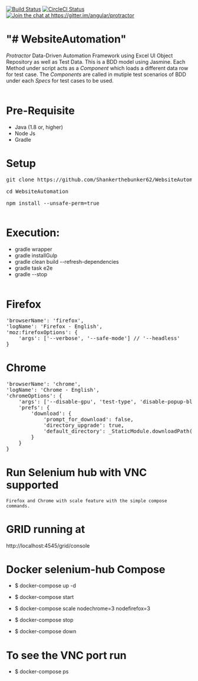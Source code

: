 <p><a href="https://travis-ci.org/angular/protractor" rel="nofollow"><img src="https://travis-ci.org/angular/protractor.svg?branch=master" alt="Build Status"></a> <a href="https://circleci.com/gh/angular/protractor" rel="nofollow"><img src="https://circleci.com/gh/angular/protractor.svg?style=shield" alt="CircleCI Status"></a> <a href="https://gitter.im/angular/protractor" rel="nofollow"><img src="https://badges.gitter.im/angular/protractor.svg" alt="Join the chat at https://gitter.im/angular/protractor"></a></p>

# "# WebsiteAutomation" 

<i>Protractor</i> Data-Driven Automation Framework using Excel UI Object Repository as well as Test Data. This is a BDD model using Jasmine. Each Method under script acts as a <i>Component</i> which loads a different data row for test case. The <i>Components</i> are called in mutiple test scenarios of BDD under each <i>Specs</i> for test cases to be used.
</br></br>

# Pre-Requisite

* Java (1.8 or, higher)
* Node Js
* Gradle

# Setup

<pre>
git clone https://github.com/Shankerthebunker62/WebsiteAutomation.git</br>
cd WebsiteAutomation</br>
npm install --unsafe-perm=true</br>
</pre>

# Execution:

* gradle wrapper
* gradle installGulp
* gradle clean build --refresh-dependencies
* gradle task e2e
* gradle --stop
</br></br>

# Firefox

<pre>
'browserName': 'firefox',
'logName': 'Firefox - English',
'moz:firefoxOptions': {
    'args': ['--verbose', '--safe-mode'] // '--headless'
}
</pre>

# Chrome

<pre>
'browserName': 'chrome',
'logName': 'Chrome - English',
'chromeOptions': {
	'args': ['--disable-gpu', 'test-type', 'disable-popup-blocking', 'start-maximized', 'disable-infobars'], // '--headless'
	'prefs': {
		'download': {
			'prompt_for_download': false,
			'directory_upgrade': true,
			'default_directory': _StaticModule.downloadPath()
		}
	}
}
</pre>

# Run Selenium hub with VNC supported 
	Firefox and Chrome with scale feature with the simple compose commands.

# GRID running at
http://localhost:4545/grid/console	

# Docker selenium-hub Compose
* $ docker-compose up -d
* $ docker-compose start
* $ docker-compose scale nodechrome=3 nodefirefox=3

* $ docker-compose stop
* $ docker-compose down

# To see the VNC port run
* $ docker-compose ps
